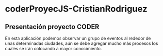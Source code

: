 # coderProyecJS-CristianRodriguez
## Presentación proyecto CODER

En esta aplicación podemos observar un grupo de eventos al rededor de unas determinadas ciudades, aún se debe agregar mucho más procesos los cuales se irán colocando a mayor conocimiento.
